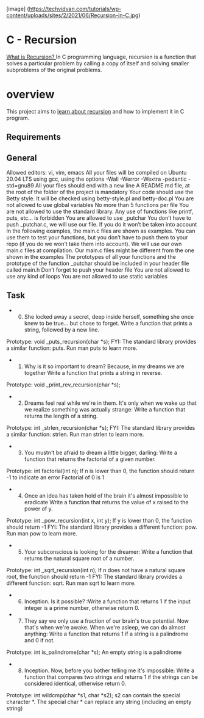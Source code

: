 [image] (https://techvidvan.com/tutorials/wp-content/uploads/sites/2/2021/06/Recursion-in-C.jpg)

# C - Recursion
[ What is Recursion? ](https://intranet.alxswe.com/rltoken/dzZB83Hm3lO7dScjhebAxw) In C programming language, recursion is a function that solves a particular problem by calling a copy of itself and solving smaller subproblems of the original problems.

# overview
This project aims to [learn about recursion](https://techvidvan.com/tutorials/recursion-in-c/) and how to implement it in C program.
## Requirements
## General
Allowed editors: vi, vim, emacs
All your files will be compiled on Ubuntu 20.04 LTS using gcc, using the options -Wall -Werror -Wextra -pedantic -std=gnu89
All your files should end with a new line
A README.md file, at the root of the folder of the project is mandatory
Your code should use the Betty style. It will be checked using betty-style.pl and betty-doc.pl
You are not allowed to use global variables
No more than 5 functions per file
You are not allowed to use the standard library. Any use of functions like printf, puts, etc… is forbidden
You are allowed to use _putchar
You don’t have to push _putchar.c, we will use our file. If you do it won’t be taken into account
In the following examples, the main.c files are shown as examples. You can use them to test your functions, but you don’t have to push them to your repo (if you do we won’t take them into account). We will use our own main.c files at compilation. Our main.c files might be different from the one shown in the examples
The prototypes of all your functions and the prototype of the function _putchar should be included in your header file called main.h
Don’t forget to push your header file
You are not allowed to use any kind of loops
You are not allowed to use static variables

## Task
* 0. She locked away a secret, deep inside herself, something she once knew to be true... but chose to forget.
Write a function that prints a string, followed by a new line.

Prototype: void _puts_recursion(char *s);
FYI: The standard library provides a similar function: puts. Run man puts to learn more.
 
* 1. Why is it so important to dream? Because, in my dreams we are together
Write a function that prints a string in reverse.

Prototype: void _print_rev_recursion(char *s);

* 2. Dreams feel real while we're in them. It's only when we wake up that we realize something was actually strange:
Write a function that returns the length of a string.

Prototype: int _strlen_recursion(char *s);
FYI: The standard library provides a similar function: strlen. Run man strlen to learn more.

* 3. You mustn't be afraid to dream a little bigger, darling:
Write a function that returns the factorial of a given number.

Prototype: int factorial(int n);
If n is lower than 0, the function should return -1 to indicate an error
Factorial of 0 is 1
* 4. Once an idea has taken hold of the brain it's almost impossible to eradicate
Write a function that returns the value of x raised to the power of y.

Prototype: int _pow_recursion(int x, int y);
If y is lower than 0, the function should return -1
FYI: The standard library provides a different function: pow. Run man pow to learn more.
* 5. Your subconscious is looking for the dreamer: Write a function that returns the natural square root of a number.

Prototype: int _sqrt_recursion(int n);
If n does not have a natural square root, the function should return -1
FYI: The standard library provides a different function: sqrt. Run man sqrt to learn more.
* 6. Inception. Is it possible? :Write a function that returns 1 if the input integer is a prime number, otherwise return 0.
* 7. They say we only use a fraction of our brain's true potential. Now that's when we're awake. When we're asleep, we can do almost anything: Write a function that returns 1 if a string is a palindrome and 0 if not.

Prototype: int is_palindrome(char *s);
An empty string is a palindrome 
* 8. Inception. Now, before you bother telling me it's impossible: Write a function that compares two strings and returns 1 if the strings can be considered identical, otherwise return 0.

Prototype: int wildcmp(char *s1, char *s2);
s2 can contain the special character *.
The special char * can replace any string (including an empty string)
